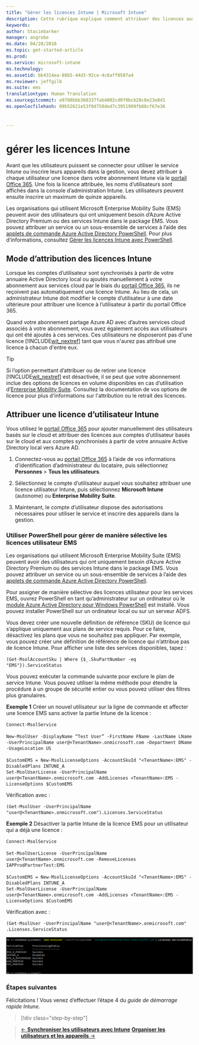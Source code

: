 ```yaml
---
title: "Gérer les licences Intune | Microsoft Intune"
description: Cette rubrique explique comment attribuer des licences aux utilisateurs de votre abonnement Intune
keywords: 
author: Staciebarker
manager: angrobe
ms.date: 04/28/2016
ms.topic: get-started-article
ms.prod: 
ms.service: microsoft-intune
ms.technology: 
ms.assetid: bb4314ea-88b5-44d3-92ce-4c6aff0587a4
ms.reviewer: jeffgilb
ms.suite: ems
translationtype: Human Translation
ms.sourcegitcommit: e9788bbb368337fab4002cd0f0bcb28c0e23e8d1
ms.openlocfilehash: 09b52621e53f0d758ded7c3951909fb88cf67e36


---
```


# gérer les licences Intune
Avant que les utilisateurs puissent se connecter pour utiliser le service Intune ou inscrire leurs appareils dans la gestion, vous devez attribuer à chaque utilisateur une licence dans votre abonnement Intune via le [portail Office 365](http://go.microsoft.com/fwlink/p/?LinkId=698854). Une fois la licence attribuée, les noms d’utilisateurs sont affichés dans la console d’administration Intune. Les utilisateurs peuvent ensuite inscrire un maximum de quinze appareils.

Les organisations qui utilisent Microsoft Enterprise Mobility Suite (EMS) peuvent avoir des utilisateurs qui ont uniquement besoin d’Azure Active Directory Premium ou des services Intune dans le package EMS. Vous pouvez attribuer un service ou un sous-ensemble de services à l’aide des [applets de commande Azure Active Directory PowerShell](https://msdn.microsoft.com/library/jj151815.aspx). Pour plus d’informations, consultez [Gérer les licences Intune avec PowerShell](start-with-a-paid-subscription-to-microsoft-intune-step-4-posh.md).

## Mode d’attribution des licences Intune
Lorsque les comptes d’utilisateur sont synchronisés à partir de votre annuaire Active Directory local ou ajoutés manuellement à votre abonnement aux services cloud par le biais du [portail Office 365](http://go.microsoft.com/fwlink/p/?LinkId=698854), ils ne reçoivent pas automatiquement une licence Intune. Au lieu de cela, un administrateur Intune doit modifier le compte d’utilisateur à une date ultérieure pour attribuer une licence à l’utilisateur à partir du portail Office 365.

Quand votre abonnement partage Azure AD avec d’autres services cloud associés à votre abonnement, vous avez également accès aux utilisateurs qui ont été ajoutés à ces services. Ces utilisateurs ne disposeront pas d'une licence [!INCLUDE[wit_nextref](../includes/wit_nextref_md.md)] tant que vous n'aurez pas attribué une licence à chacun d'entre eux.

> [!TIP]
> Si l’option permettant d’attribuer ou de retirer une licence [!INCLUDE[wit_nextref](../includes/wit_nextref_md.md)] est désactivée, il se peut que votre abonnement inclue des options de licences en volume disponibles en cas d’utilisation d’[Enterprise Mobility Suite](https://www.microsoft.com/en-us/server-cloud/enterprise-mobility/overview.aspx). Consultez la documentation de vos options de licence pour plus d'informations sur l'attribution ou le retrait des licences.

## Attribuer une licence d’utilisateur Intune

Vous utilisez le [portail Office 365](http://go.microsoft.com/fwlink/p/?LinkId=698854) pour ajouter manuellement des utilisateurs basés sur le cloud et attribuer des licences aux comptes d’utilisateur basés sur le cloud et aux comptes synchronisés à partir de votre annuaire Active Directory local vers Azure AD.

1.  Connectez-vous au [portail Office 365](http://go.microsoft.com/fwlink/p/?LinkId=698854) à l’aide de vos informations d’identification d’administrateur du locataire, puis sélectionnez **Personnes** > **Tous les utilisateurs**.

2.  Sélectionnez le compte d’utilisateur auquel vous souhaitez attribuer une licence utilisateur Intune, puis sélectionnez **Microsoft Intune** (autonome) ou **Enterprise Mobility Suite**.

3.  Maintenant, le compte d’utilisateur dispose des autorisations nécessaires pour utiliser le service et inscrire des appareils dans la gestion.

### Utiliser PowerShell pour gérer de manière sélective les licences utilisateur EMS
Les organisations qui utilisent Microsoft Enterprise Mobility Suite (EMS) peuvent avoir des utilisateurs qui ont uniquement besoin d’Azure Active Directory Premium ou des services Intune dans le package EMS. Vous pouvez attribuer un service ou un sous-ensemble de services à l’aide des [applets de commande Azure Active Directory PowerShell](https://msdn.microsoft.com/library/jj151815.aspx).

Pour assigner de manière sélective des licences utilisateur pour les services EMS, ouvrez PowerShell en tant qu’administrateur sur un ordinateur où le [module Azure Active Directory pour Windows PowerShell](https://msdn.microsoft.com/library/jj151815.aspx#bkmk_installmodule) est installé. Vous pouvez installer PowerShell sur un ordinateur local ou sur un serveur ADFS.

Vous devez créer une nouvelle définition de référence (SKU) de licence qui s’applique uniquement aux plans de service requis. Pour ce faire, désactivez les plans que vous ne souhaitez pas appliquer. Par exemple, vous pouvez créer une définition de référence de licence qui n’attribue pas de licence Intune. Pour afficher une liste des services disponibles, tapez :

    (Get-MsolAccountSku | Where {$_.SkuPartNumber -eq "EMS"}).ServiceStatus

Vous pouvez exécuter la commande suivante pour exclure le plan de service Intune. Vous pouvez utiliser la même méthode pour étendre la procédure à un groupe de sécurité entier ou vous pouvez utiliser des filtres plus granulaires.

**Exemple 1** Créer un nouvel utilisateur sur la ligne de commande et affecter une licence EMS sans activer la partie Intune de la licence :

    Connect-MsolService

    New-MsolUser -DisplayName “Test User” -FirstName FName -LastName LName -UserPrincipalName user@<TenantName>.onmicrosoft.com –Department DName -UsageLocation US

    $CustomEMS = New-MsolLicenseOptions -AccountSkuId "<TenantName>:EMS" -DisabledPlans INTUNE_A
    Set-MsolUserLicense -UserPrincipalName user@<TenantName>.onmicrosoft.com -AddLicenses <TenantName>:EMS -LicenseOptions $CustomEMS


Vérification avec :

    (Get-MsolUser -UserPrincipalName "user@<TenantName>.onmicrosoft.com").Licenses.ServiceStatus

**Exemple 2** Désactiver la partie Intune de la licence EMS pour un utilisateur qui a déjà une licence :

    Connect-MsolService

    Set-MsolUserLicense -UserPrincipalName user@<TenantName>.onmicrosoft.com -RemoveLicenses IAPProdPartnerTest:EMS

    $CustomEMS = New-MsolLicenseOptions -AccountSkuId "<TenantName>:EMS" -DisabledPlans INTUNE_A
    Set-MsolUserLicense -UserPrincipalName user@<TenantName>.onmicrosoft.com -AddLicenses <TenantName>:EMS -LicenseOptions $CustomEMS

Vérification avec :

    (Get-MsolUser -UserPrincipalName "user@<TenantName>.onmicrosoft.com" .Licenses.ServiceStatus

![PoSH-AddLic-Verify](./media/posh-addlic-verify.png)

### Étapes suivantes
Félicitations ! Vous venez d’effectuer l’étape 4 du *guide de démarrage rapide Intune*.
>[!div class="step-by-step"]

>[&larr; **Synchroniser les utilisateurs avec Intune**](.\start-with-a-paid-subscription-to-microsoft-intune-step-2.md)     [**Organiser les utilisateurs et les appareils** &rarr;](.\start-with-a-paid-subscription-to-microsoft-intune-step-5.md)  



<!--HONumber=Jul16_HO5-->


